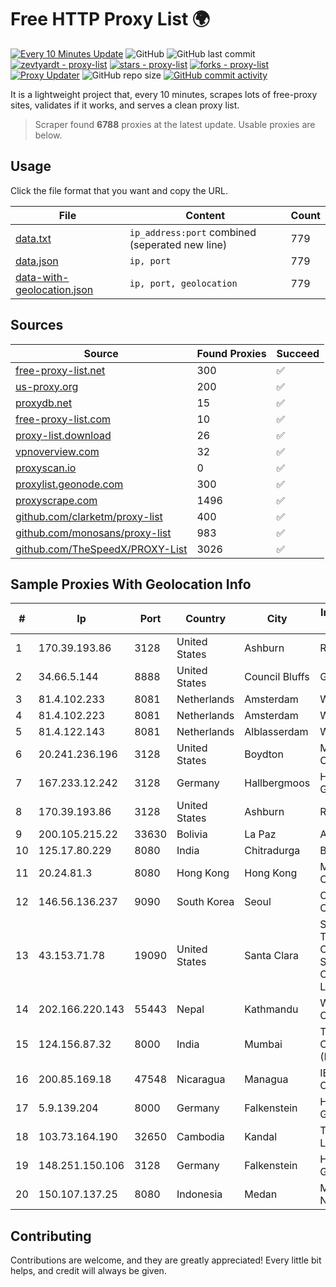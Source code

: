 
# Free HTTP Proxy List 🌍

[![Every 10 Minutes Update](https://github.com/mertguvencli/http-proxy-list/actions/workflows/main.yml/badge.svg?branch=main)](https://github.com/mertguvencli/http-proxy-list/actions/workflows/main.yml)
![GitHub](https://img.shields.io/github/license/mertguvencli/http-proxy-list)
![GitHub last commit](https://img.shields.io/github/last-commit/mertguvencli/http-proxy-list)
[![zevtyardt - proxy-list](https://img.shields.io/static/v1?label=zevtyardt&message=proxy-list&color=blue&logo=github)](https://github.com/zevtyardt/proxy-list "Go to GitHub repo")
[![stars - proxy-list](https://img.shields.io/github/stars/zevtyardt/proxy-list?style=social)](https://github.com/zevtyardt/proxy-list)
[![forks - proxy-list](https://img.shields.io/github/forks/zevtyardt/proxy-list?style=social)](https://github.com/zevtyardt/proxy-list)
[![Proxy Updater](https://github.com/zevtyardt/proxy-list/workflows/Proxy%20Updater/badge.svg)](https://github.com/zevtyardt/proxy-list/actions?query=workflow:"Proxy+Updater")
![GitHub repo size](https://img.shields.io/github/repo-size/zevtyardt/proxy-list)
[![GitHub commit activity](https://img.shields.io/github/commit-activity/m/zevtyardt/proxy-list?logo=commits)](https://github.com/zevtyardt/proxy-list/commits/main)

It is a lightweight project that, every 10 minutes, scrapes lots of free-proxy sites, validates if it works, and serves a clean proxy list.

> Scraper found **6788** proxies at the latest update. Usable proxies are below.

## Usage

Click the file format that you want and copy the URL.

|File|Content|Count|
|----|-------|-----|
|[data.txt](https://raw.githubusercontent.com/mertguvencli/http-proxy-list/main/proxy-list/data.txt)|`ip_address:port` combined (seperated new line)|779|
|[data.json](https://raw.githubusercontent.com/mertguvencli/http-proxy-list/main/proxy-list/data.json)|`ip, port`|779|
|[data-with-geolocation.json](https://raw.githubusercontent.com/mertguvencli/http-proxy-list/main/proxy-list/data-with-geolocation.json)|`ip, port, geolocation`|779|

## Sources

|Source|Found Proxies|Succeed|
|------|-------------|-------|
|[free-proxy-list.net](https://free-proxy-list.net)|300|✅|
|[us-proxy.org](https://www.us-proxy.org)|200|✅|
|[proxydb.net](http://proxydb.net)|15|✅|
|[free-proxy-list.com](https://free-proxy-list.com/?page=&port=&type%5B%5D=http&type%5B%5D=https&up_time=0&search=Search)|10|✅|
|[proxy-list.download](https://www.proxy-list.download/HTTP)|26|✅|
|[vpnoverview.com](https://vpnoverview.com/privacy/anonymous-browsing/free-proxy-servers)|32|✅|
|[proxyscan.io](https://www.proxyscan.io)|0|✅|
|[proxylist.geonode.com](https://proxylist.geonode.com/api/proxy-list?limit=300&page=1&sort_by=lastChecked&sort_type=desc&protocols=http,https)|300|✅|
|[proxyscrape.com](https://api.proxyscrape.com/v2/?request=displayproxies&protocol=http&timeout=10000&country=all&ssl=all&anonymity=all)|1496|✅|
|[github.com/clarketm/proxy-list](https://raw.githubusercontent.com/clarketm/proxy-list/master/proxy-list-raw.txt)|400|✅|
|[github.com/monosans/proxy-list](https://raw.githubusercontent.com/monosans/proxy-list/main/proxies/http.txt)|983|✅|
|[github.com/TheSpeedX/PROXY-List](https://raw.githubusercontent.com/TheSpeedX/PROXY-List/master/http.txt)|3026|✅|


## Sample Proxies With Geolocation Info

|#|Ip|Port|Country|City|Internet Service Provider|
|-|--|----|-------|----|-------------------------|
|1|170.39.193.86|3128|United States|Ashburn|Rackdog, LLC|
|2|34.66.5.144|8888|United States|Council Bluffs|Google LLC|
|3|81.4.102.233|8081|Netherlands|Amsterdam|WeservIT|
|4|81.4.102.223|8081|Netherlands|Amsterdam|WeservIT|
|5|81.4.122.143|8081|Netherlands|Alblasserdam|WeservIT|
|6|20.241.236.196|3128|United States|Boydton|Microsoft Corporation|
|7|167.233.12.242|3128|Germany|Hallbergmoos|Hetzner Online GmbH|
|8|170.39.193.86|3128|United States|Ashburn|Rackdog, LLC|
|9|200.105.215.22|33630|Bolivia|La Paz|AXS Bolivia S. A.|
|10|125.17.80.229|8080|India|Chitradurga|Bharti Airtel|
|11|20.24.81.3|8080|Hong Kong|Hong Kong|Microsoft Corporation|
|12|146.56.136.237|9090|South Korea|Seoul|Oracle Corporation|
|13|43.153.71.78|19090|United States|Santa Clara|Shenzhen Tencent Computer Systems Company Limited|
|14|202.166.220.143|55443|Nepal|Kathmandu|WorldLink Communications|
|15|124.156.87.32|8000|India|Mumbai|Tencent Cloud Computing (Beijing) Co|
|16|200.85.169.18|47548|Nicaragua|Managua|IBW Communications|
|17|5.9.139.204|8000|Germany|Falkenstein|Hetzner Online GmbH|
|18|103.73.164.190|32650|Cambodia|Kandal|TPLC Holdings Ltd|
|19|148.251.150.106|3128|Germany|Falkenstein|Hetzner Online GmbH|
|20|150.107.137.25|8080|Indonesia|Medan|Media Antar Nusa PT.|



## Contributing

Contributions are welcome, and they are greatly appreciated! Every
little bit helps, and credit will always be given.

